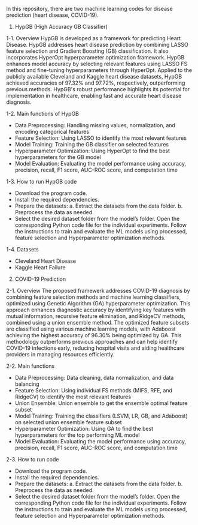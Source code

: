 In this repository, there are two machine learning codes for disease prediction (heart disease, COVID-19).

1. HypGB (High Accuracy GB Classifier)

1-1. Overview 
HypGB is developed as a framework for predicting Heart Disease. HypGB addresses heart disease prediction by combining LASSO feature selection and Gradient Boosting (GB) classification. It also incorporates HyperOpt hyperparameter optimization framework. HypGB enhances model accuracy by selecting relevant features using LASSO FS method and fine-tuning hyperparameters through HyperOpt. Applied to the publicly available Cleveland and Kaggle heart disease datasets, HypGB achieved accuracies of 97.32% and 97.72%, respectively, outperforming previous methods. HypGB's robust performance highlights its potential for implementation in healthcare, enabling fast and accurate heart disease diagnosis.

1-2. Main functions of HypGB
- Data Preprocessing: Handling missing values, normalization, and encoding categorical features
- Feature Selection: Using LASSO to identify the most relevant features
- Model Training: Training the GB classifier on selected features
- Hyperparameter Optimization: Using HyperOpt to find the best hyperparameters for the GB model
- Model Evaluation: Evaluating the model performance using accuracy, precision, recall, F1 score, AUC-ROC score, and computation time

1-3. How to run HypGB code
- Download the program code.
- Install the required dependencies.
- Prepare the datasets: a. Extract the datasets from the data folder. b. Preprocess the data as needed.
- Select the desired dataset folder from the model’s folder.
Open the corresponding Python code file for the individual experiments. Follow the instructions to train and evaluate the ML models using processed, feature selection and Hyperparameter optimization methods.

1-4. Datasets
- Cleveland Heart Disease
- Kaggle Heart Failure


2. COVID-19 Prediction

2-1. Overview 
The proposed framewerk addresses COVID-19 diagnosis by combining feature selection methods and machine learning classifiers, optimized using Genetic Algorithm (GA) hyperparameter optimization. This approach enhances diagnostic accuracy by identifying key features with mutual information, recursive feature elimination, and RidgeCV methods, combined using a union ensemble method. The optimized feature subsets are classified using various machine learning models, with Adaboost achieving the highest accuracy of 96.30% being optimized by GA. This methodology outperforms previous approaches and can help identify COVID-19 infections early, reducing hospital visits and aiding healthcare providers in managing resources efficiently.

2-2. Main functions 
- Data Preprocessing: Data cleaning, data normalization, and data balancing
- Feature Selection: Using individual FS methods (MIFS, RFE, and RidgeCV) to identify the most relevant features
- Union Ensemble: Union ensemble to get the ensemble optimal feature subset
- Model Training: Training the classifiers (LSVM, LR, GB, and Adaboost) on selected union ensemble feature subset
- Hyperparameter Optimization: Using GA to find the best hyperparameters for the top performing ML model
- Model Evaluation: Evaluating the model performance using accuracy, precision, recall, F1 score, AUC-ROC score, and computation time

2-3. How to run code

- Download the program code.
- Install the required dependencies.
- Prepare the datasets: a. Extract the datasets from the data folder. b. Preprocess the data as needed.
- Select the desired dataset folder from the model’s folder.
Open the corresponding Python code file for the individual experiments. Follow the instructions to train and evaluate the ML models using processed, feature selection and Hyperparameter optimization methods.
